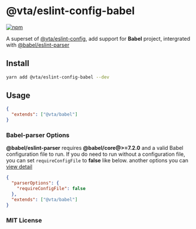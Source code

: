 # @vta/eslint-config-babel

[![npm](https://img.shields.io/npm/v/@vta/eslint-config-babel)](https://www.npmjs.com/package/@vta/eslint-config-babel)

A superset of [@vta/eslint-config](https://github.com/vta-js/eslint-config/tree/master/packages/eslint-config), add support for **Babel** project, intergrated with [@babel/eslint-parser](https://github.com/babel/babel/tree/main/eslint/babel-eslint-parser)

## Install

```bash
yarn add @vta/eslint-config-babel --dev
```

## Usage

```json
{
  "extends": ["@vta/babel"]
}
```

### Babel-parser Options

**@babel/eslint-parser** requires **@babel/core@>=7.2.0** and a valid Babel configuration file to run. If you do need to run without a configuration file, you can set `requireConfigFile` to **false** like below. another options you can [view detail](https://github.com/babel/babel/tree/main/eslint/babel-eslint-parser#additional-parser-configuration)

```json
{
  "parserOptions": {
    "requireConfigFile": false
  },
  "extends": ["@vta/babel"]
}
```

### MIT License
